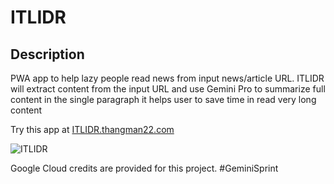 # ITLIDR 

## Description
PWA app to help lazy people read news from input news/article URL. ITLIDR will extract content from the input URL and use Gemini Pro to summarize full content in the single paragraph it helps user to save time in read very long content

Try this app at [ITLIDR.thangman22.com](https://ITLIDR.thangman22.com)

![ITLIDR](https://itlidr.thangman22.com/assets/screenshot-wide.png "ITLIDR Screenshot")

Google Cloud credits are provided for this project. #GeminiSprint